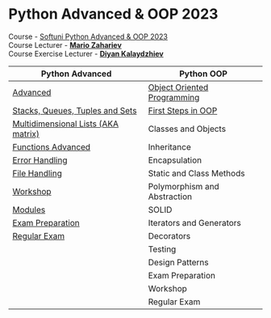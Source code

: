 # Python Advanced & OOP 2023
Course - [Softuni Python Advanced & OOP 2023](https://softuni.bg/trainings/3963/python-advanced-january-2023)
<br>
Course Lecturer - **[Mario Zahariev](https://github.com/zahariev-webbersof)**
<br>
Course Exercise Lecturer - **[Diyan Kalaydzhiev](https://github.com/DiyanKalaydzhiev23)**

| Python Advanced | Python OOP |
| --------------- | ---------- |
| <a href="Advanced">Advanced</a> | <a href="OOP">Object Oriented Programming</a> |
| <a href="Advanced/1.Stacks, Queues, Tuples and Sets">Stacks, Queues, Tuples and Sets</a> | <a href="OOP/1.First Steps in OOP">First Steps in OOP</a> |
| <a href="Advanced/2.Multidimensional Lists">Multidimensional Lists (AKA matrix)</a> | Classes and Objects |
| <a href="Advanced/3.Functions Advanced">Functions Advanced</a> | Inheritance |
| <a href="Advanced/4.Error Handling">Error Handling</a> | Encapsulation |
| <a href="Advanced/5.File Handling">File Handling</a>  | Static and Class Methods |
| <a href="Advanced/6.Workshop">Workshop</a> | Polymorphism and Abstraction |
| <a href="Advanced/7.Modules">Modules</a> | SOLID |
| <a href="Advanced/Exam Preparation">Exam Preparation</a> | Iterators and Generators |
| <a href="Advanced/Regular Exam">Regular Exam</a> | Decorators |
|  | Testing |
|  | Design Patterns |
|  | Exam Preparation |
|  | Workshop |
|  | Regular Exam |
